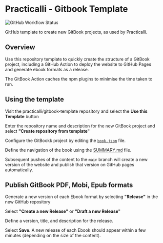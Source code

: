# Practicalli - Gitbook Template

![GitHub Workflow Status](https://img.shields.io/github/workflow/status/practicalli/gitbook-template/build-book?style=for-the-badge)

GitHub template to create new GitBook projects, as used by Practicalli.

## Overview

Use this repository template to quickly create the structure of a GitBook project, including a GitHub Action to deploy the website to GitHub Pages and generate ebook formats as a release.

The GitBook Action caches the npm plugins to minimise the time taken to run.

## Using the template

Visit the practicalli/gitbook-template repository and select the **Use this Template** button

Enter the repository name and description for the new GitBook project and select **"Create repository from template"**

Configure the GitBookk project by editing the [`book.json`](book.json) file.

Define the navigation of the book using the [SUMMARY.md](SUMMARY.md) file.

Subsequent pushes of the content to the `main` branch  will create a new version of the website and publish that version on GitHub pages automatically.

## Publish GitBook PDF, Mobi, Epub formats

Generate a new version of each Ebook format by selecting **"Release"** in the new GitHub repository

Select **"Create a new Release"** or **"Draft a new Release"**

Define a version, title, and description for the release.

Select **Save**.  A new release of each Ebook should appear within a few minutes (depending on the size of the content).
